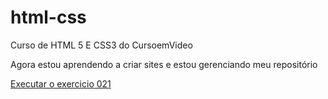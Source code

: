 # html-css
 Curso de HTML 5 E CSS3 do CursoemVideo

 Agora estou aprendendo a criar sites e estou gerenciando meu repositório

<a href="https://carolainequeiroz.github.io/html-css/HTML5 E CSS MODULO 2/ex021">Executar o exercicio 021</a>
